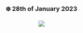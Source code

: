 <div align='center'>

### ❄️ 28th of January 2023


![](https://gifdb.com/images/featured/anime-3gvj176e7l4g7xfd.gif)
</div>
